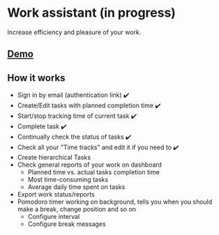 # Work assistant (in progress)

Increase efficiency and pleasure of your work.

## [Demo](https://work-assistant-puce.vercel.app/)

## How it works

- Sign in by email (authentication link) :heavy_check_mark:
- Create/Edit tasks with planned completion time :heavy_check_mark:
- Start/stop tracking time of current task :heavy_check_mark:
- Complete task :heavy_check_mark:
- Continually check the status of tasks :heavy_check_mark:
- Check all your "Time tracks" and edit it if you need to :heavy_check_mark:
- Create hierarchical Tasks
- Check general reports of your work on dashboard
  - Planned time vs. actual tasks completion time
  - Most time-consuming tasks
  - Average daily time spent on tasks
- Export work status/reports
- Pomodoro timer working on background, tells you when you should make a break, change position and so on
  - Configure interval
  - Configure break messages
